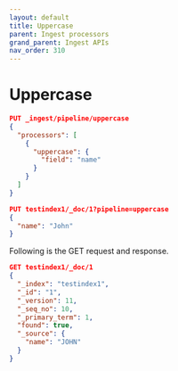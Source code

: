 ```yaml
---
layout: default
title: Uppercase
parent: Ingest processors 
grand_parent: Ingest APIs
nav_order: 310
---
```


# Uppercase



```json
PUT _ingest/pipeline/uppercase
{
  "processors": [
    {
      "uppercase": {
        "field": "name"
      }
    }
  ]
}

PUT testindex1/_doc/1?pipeline=uppercase
{
  "name": "John"
}
```

Following is the GET request and response. 

```json
GET testindex1/_doc/1
{
  "_index": "testindex1",
  "_id": "1",
  "_version": 11,
  "_seq_no": 10,
  "_primary_term": 1,
  "found": true,
  "_source": {
    "name": "JOHN"
  }
}
```